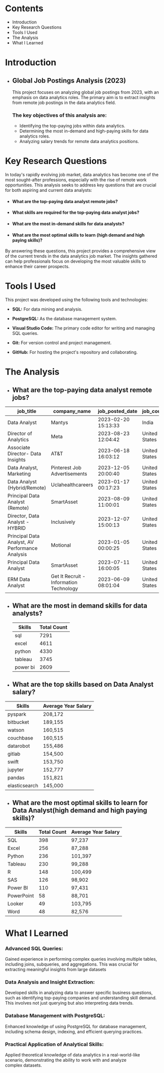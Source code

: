 # Contents 
- Introduction
- Key Research Questions
- Tools I Used
- The Analysis
- What I Learned

# Introduction

- ## Global Job Postings Analysis (2023)

    This project focuses on analyzing global job postings from 2023, with an emphasis on data analytics roles. The primary aim is to extract insights from remote job postings in the data analytics field.

    ### The key objectives of this analysis are:

    - Identifying the top-paying jobs within data analytics.
    -  Determining the most in-demand and high-paying skills for data analytics roles.
   -  Analyzing salary trends for remote data analytics positions.

# Key Research Questions

In today's rapidly evolving job market, data analytics has become one of the most sought-after professions, especially with the rise of remote work opportunities. This analysis seeks to address key questions that are crucial for both aspiring and current data analysts:

- #### What are the top-paying data analyst remote jobs?
-  #### What skills are required for the top-paying data analyst jobs?
-  #### What are the most in-demand skills for data analysts?
- #### What are the most optimal skills to learn (high demand and high paying skills)?

 By answering these questions, this project provides a comprehensive view of the current trends in the data analytics job market. The insights gathered can help professionals focus on developing the most valuable skills to enhance their career prospects.

# Tools I Used

This project was developed using the following tools and technologies:

- **SQL:** For data mining and analysis.

- **PostgreSQL:** As the database management system.
- **Visual Studio Code:** The primary code editor for writing and managing SQL queries.
- **Git:** For version control and project management.
- **GitHub:** For hosting the project's repository and collaborating.

# The Analysis


- ## What are the top-paying data analyst remote jobs?

| job_title | company_name | job_posted_date | job_country | job_location | job_schedule_type | salary_year_avg |
|---|---|---|---|---|---|---|
| Data Analyst | Mantys | 2023-02-20 15:13:33 | India | Anywhere | Full-time | 650000.0 |
| Director of Analytics | Meta | 2023-08-23 12:04:42 | United States | Anywhere | Full-time | 336500.0 |
| Associate Director- Data Insights | AT&T | 2023-06-18 16:03:12 | United States | Anywhere | Full-time | 255829.5 |
| Data Analyst, Marketing | Pinterest Job Advertisements | 2023-12-05 20:00:40 | United States | Anywhere | Full-time | 232423.0 |
| Data Analyst (Hybrid/Remote) | Uclahealthcareers | 2023-01-17 00:17:23 | United States | Anywhere | Full-time | 217000.0 |
| Principal Data Analyst (Remote) | SmartAsset | 2023-08-09 11:00:01 | United States | Anywhere | Full-time | 205000.0 |
| Director, Data Analyst - HYBRID | Inclusively | 2023-12-07 15:00:13 | United States | Anywhere | Full-time | 189309.0 |
| Principal Data Analyst, AV Performance Analysis | Motional | 2023-01-05 00:00:25 | United States | Anywhere | Full-time | 189000.0 |
| Principal Data Analyst | SmartAsset | 2023-07-11 16:00:05 | United States | Anywhere | Full-time | 186000.0 |
| ERM Data Analyst | Get It Recruit - Information Technology | 2023-06-09 08:01:04 | United States | Anywhere | Full-time | 184000.0 |


- ##  What are the most in demand skills for data analysts?

    | Skills   | Total Count |
    |----------|-------------|
    | sql      | 7291        |
    | excel    | 4611        |
    | python   | 4330        |
    | tableau  | 3745        |
    | power bi | 2609        |


- ## What are the top skills based on Data Analyst salary?

| Skills | Average Year Salary |
|---|---|
| pyspark | 208,172 |
| bitbucket | 189,155 |
| watson | 160,515 |
| couchbase | 160,515 |
| datarobot | 155,486 |
| gitlab | 154,500 |
| swift | 153,750 |
| jupyter | 152,777 |
| pandas | 151,821 |
| elasticsearch | 145,000 |


- ## What are the most optimal skills to learn for Data Analyst(high demand and high paying skills)?

| Skills | Total Count | Average Year Salary |
|---|---|---|
| SQL | 398 | 97,237 |
| Excel | 256 | 87,288 |
| Python | 236 | 101,397 |
| Tableau | 230 | 99,288 |
| R | 148 | 100,499 |
| SAS | 126 | 98,902 |
| Power BI | 110 | 97,431 |
| PowerPoint | 58 | 88,701 |
| Looker | 49 | 103,795 |
| Word | 48 | 82,576 |



# What I Learned

### Advanced SQL Queries: 
Gained experience in performing complex queries involving multiple tables, including joins, subqueries, and aggregations. This was crucial for extracting meaningful insights from large datasets

### Data Analysis and Insight Extraction: 
Developed skills in analyzing data to answer specific business questions, such as identifying top-paying companies and understanding skill demand. This involves not just querying but also interpreting data trends.

### Database Management with PostgreSQL: 
Enhanced knowledge of using PostgreSQL for database management, including schema design, indexing, and efficient querying practices.

### Practical Application of Analytical Skills: 
Applied theoretical knowledge of data analytics in a real-world-like scenario, demonstrating the ability to work with and analyze complex datasets.
